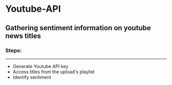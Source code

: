 # Youtube-API

## Gathering sentiment information on youtube news titles

### Steps:
---
* Generate Youtube API key
* Access titles from the upload's playlist
* Identify sentiment
